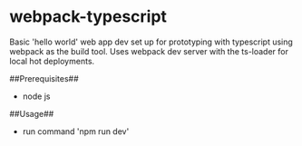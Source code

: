# webpack-typescript
Basic 'hello world' web app dev set up for prototyping with typescript using webpack as the build tool. Uses webpack dev server with the ts-loader for local hot deployments.

##Prerequisites##
* node js

##Usage##

* run command 'npm run dev'



